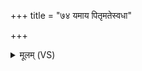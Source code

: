 +++
title = "७४ यमाय पितृमतेस्वधा"

+++
<details><summary>मूलम् (VS)</summary>

य॒माय॑ पितृ॒मते॑स्व॒धा नमः॑ ॥
</details>